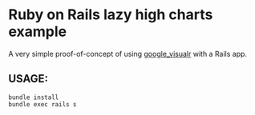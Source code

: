 Ruby on Rails lazy high charts example
==============================


A very simple proof-of-concept of using [google_visualr](https://github.com/winston/google_visualr) with a Rails app.

## USAGE:

	bundle install
    bundle exec rails s